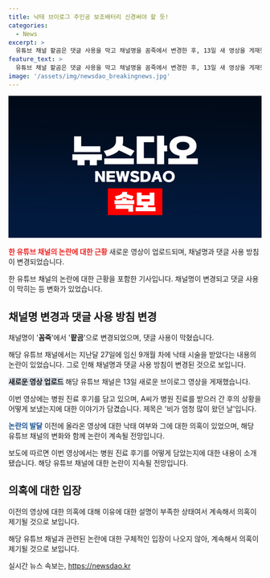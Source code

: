 ```yaml
---
title: 낙태 브이로그 주인공 보조배터리 신경써야 할 듯!
categories:
  - News
excerpt: >
  유튜브 채널 팥곰은 댓글 사용을 막고 채널명을 꼼죽에서 변경한 후, 13일 새 영상을 게재했다. 영상에서는 병원 진료 후 경험을 언급하며 당근을 갈아 주스를 마시고 라면을 끓여 김치와 함께 먹는 모습을 보여주었다. 이전에 게재된 영상에서는 낙태 수술 후기를 언급해 논란이 있었으나, 해당 영상에서의 얘기는 다소 일상적인 내용으로 전환되었다.
feature_text: >
  유튜브 채널 팥곰은 댓글 사용을 막고 채널명을 꼼죽에서 변경한 후, 13일 새 영상을 게재했다. 영상에서는 병원 진료 후 경험을 언급하며 당근을 갈아 주스를 마시고 라면을 끓여 김치와 함께 먹는 모습을 보여주었다. 이전에 게재된 영상에서는 낙태 수술 후기를 언급해 논란이 있었으나, 해당 영상에서의 얘기는 다소 일상적인 내용으로 전환되었다.
image: '/assets/img/newsdao_breakingnews.jpg'
---
```


<p><img src="/assets/img/newsdao_breakingnews.jpg" alt="cryptoinkorea 속보" /></p>

<p><b><span style="color: #ee2323;">한 유튜브 채널의 논란에 대한 근황</span></b>
새로운 영상이 업로드되며, 채널명과 댓글 사용 방침이 변경되었습니다.</p>

<p>한 유튜브 채널의 논란에 대한 근황을 포함한 기사입니다. 채널명이 변경되고 댓글 사용이 막히는 등 변화가 있었습니다.</p>

<h2 data-ke-size="size26">채널명 변경과 댓글 사용 방침 변경</h2>

<p>채널명이 '<b>꼼죽</b>'에서 '<b>팥곰</b>'으로 변경되었으며, 댓글 사용이 막혔습니다.</p>

<p>해당 유튜브 채널에서는 지난달 27일에 임신 9개월 차에 낙태 시술을 받았다는 내용의 논란이 있었습니다. 그로 인해 채널명과 댓글 사용 방침이 변경된 것으로 보입니다.</p>

<p><b><span style="background-color: #21538527;">새로운 영상 업로드</span></b>
해당 유튜브 채널은 13일 새로운 브이로그 영상을 게재했습니다.</p>

<p>이번 영상에는 병원 진료 후기를 담고 있으며, A씨가 병원 진료를 받으러 간 후의 상황을 어떻게 보냈는지에 대한 이야기가 담겼습니다. 제목은 '비가 엄청 많이 왔던 날'입니다.</p>

<p><b><span style="color: #1a5490;">논란의 발달</span></b>
이전에 올라온 영상에 대한 낙태 여부와 그에 대한 의혹이 있었으며, 해당 유튜브 채널의 변화와 함께 논란이 계속될 전망입니다.</p>

<p>보도에 따르면 이번 영상에서는 병원 진료 후기를 어떻게 담았는지에 대한 내용이 소개됐습니다. 해당 유튜브 채널에 대한 논란이 지속될 전망입니다.</p>

<h2 data-ke-size="size26">의혹에 대한 입장</h2>

<p>이전의 영상에 대한 의혹에 대해 이유에 대한 설명이 부족한 상태여서 계속해서 의혹이 제기될 것으로 보입니다.</p>

<p>해당 유튜브 채널과 관련된 논란에 대한 구체적인 입장이 나오지 않아, 계속해서 의혹이 제기될 것으로 보입니다.</p>
실시간 뉴스 속보는, <a href="https://newsdao.kr" rel="dofollow">https://newsdao.kr</a>


